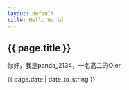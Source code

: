 ```yaml
---
layout: default
title: Hello,World
---
```


{{ page.title }}
-----------------------
你好，我是panda_2134，一名高二的OIer.

{{ page.date | date_to_string }}
